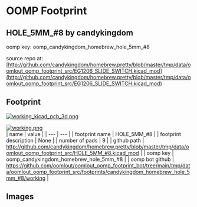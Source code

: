 # OOMP Footprint  
## HOLE_5MM_#8  by candykingdom  
  
oomp key: oomp_candykingdom_homebrew_hole_5mm_#8  
  
source repo at: [http://github.com/candykingdom/homebrew.pretty/blob/master/tmp/data/oomlout_oomp_footprint_src/‎EG1206‎_SLIDE_SWITCH.kicad_mod](http://github.com/candykingdom/homebrew.pretty/blob/master/tmp/data/oomlout_oomp_footprint_src/‎EG1206‎_SLIDE_SWITCH.kicad_mod)  
## Footprint  
  
[![working_kicad_pcb_3d.png](working_kicad_pcb_3d_600.png)](working_kicad_pcb_3d.png)  
  
[![working.png](working_600.png)](working.png)  
| name | value | 
| --- | --- | 
| footprint name | HOLE_5MM_#8 | 
| footprint description | None | 
| number of pads | 9 | 
| github path | http://github.com/candykingdom/homebrew.pretty/blob/master/tmp/data/oomlout_oomp_footprint_src/HOLE_5MM_#8.kicad_mod | 
| oomp key | oomp_candykingdom_homebrew_hole_5mm_#8 | 
| oomp bot github | https://github.com/oomlout/oomlout_oomp_footprint_bot/tree/main/tmp/data/oomlout_oomp_footprint_src/footprints/candykingdom_homebrew_hole_5mm_#8/working | 
## Images  
